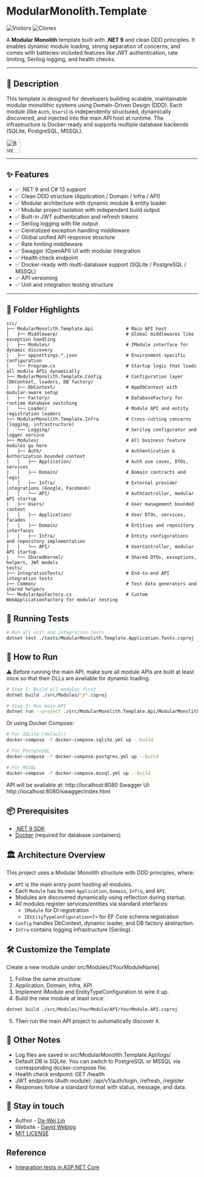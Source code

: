 # ModularMonolith.Template

![Visitors](https://img.shields.io/badge/visitors-104_total-brightgreen)
![Clones](https://img.shields.io/badge/clones-15_total_13_unique-blue) <!--CLONE-BADGE-->

A **Modular Monolith** template built with **.NET 9** and clean DDD principles. It enables dynamic module loading, strong separation of concerns, and comes with batteries-included features like JWT authentication, rate limiting, Serilog logging, and health checks.

---

## 📌 Description

This template is designed for developers building scalable, maintainable modular monolithic systems using Domain-Driven Design (DDD). Each module (like `Auth`, `Users`) is independently structured, dynamically discovered, and injected into the main API host at runtime. The infrastructure is Docker-ready and supports multiple database backends (SQLite, PostgreSQL, MSSQL).

<a href='https://ko-fi.com/F1F82YR41' target='_blank'><img height='36' style='border:0px;height:36px;' src='https://storage.ko-fi.com/cdn/kofi6.png?v=6' border='0' alt='Buy Me a Coffee at ko-fi.com' /></a>

---

## ✨ Features

- ✅ .NET 9 and C# 13 support
- ✅ Clean DDD structure (Application / Domain / Infra / API)
- ✅ Modular architecture with dynamic module & entity loader
- ✅ Modular project isolation with independent build output
- ✅ Built-in JWT authentication and refresh tokens
- ✅ Serilog logging with file output
- ✅ Centralized exception handling middleware
- ✅ Global unified API response structure
- ✅ Rate limiting middleware
- ✅ Swagger (OpenAPI) UI with modular integration
- ✅ Health check endpoint
- ✅ Docker-ready with multi-database support (SQLite / PostgreSQL / MSSQL)
- ✅ API versioning
- ✅ Unit and integration testing structure

---

## 📂 Folder Highlights

```text
src/
├── ModularMonolith.Template.Api            # Main API host
│   ├── Middleware/                         # Global middlewares like exception handling
│   ├── Modules/                            # IModule interface for dynamic discovery
│   ├── appsettings.*.json                  # Environment-specific configuration
│   └── Program.cs                          # Startup logic that loads all module APIs dynamically
├── ModularMonolith.Template.Config         # Configuration layer (DbContext, loaders, DB factory)
│   ├── DbContext/                          # AppDbContext with modular-aware setup
│   ├── Factory/                            # DatabaseFactory for runtime database switching
│   └── Loader/                             # Module API and entity registration loaders
├── ModularMonolith.Template.Infra          # Cross-cutting concerns (logging, infrastructure)
│   └── Logging/                            # Serilog configurator and logger service
├── Modules/                                # All business feature modules go here
│   ├── Auth/                               # Authentication & Authorization bounded context
│   │   ├── Application/                    # Auth use cases, DTOs, services
│   │   ├── Domain/                         # Domain contracts and logic
│   │   ├── Infra/                          # External provider integrations (Google, Facebook)
│   │   └── API/                            # AuthController, modular API startup
│   ├── Users/                              # User management bounded context
│   │   ├── Application/                    # User DTOs, services, facades
│   │   ├── Domain/                         # Entities and repository interfaces
│   │   ├── Infra/                          # Entity configurations and repository implementation
│   │   └── API/                            # UserController, modular API startup
│   └── SharedKernel/                       # Shared DTOs, exceptions, helpers, JWT models
tests/
├── IntegrationTests/                       # End-to-end API integration tests
├── Common/                                 # Test data generators and shared helpers
└── ModularApiFactory.cs                    # Custom WebApplicationFactory for modular testing
```

## 🧪 Running Tests

```bash
# Run all unit and integration tests
dotnet test ./tests/ModularMonolith.Template.Application.Tests.csproj
```

## 🚀 How to Run

⚠️ Before running the main API, make sure all module APIs are built at least once so that their DLLs are available for dynamic loading.

```bash
# Step 1: Build all modules first
dotnet build ./src/Modules/*/*.csproj

# Step 2: Run main API
dotnet run --project ./src/ModularMonolith.Template.Api/ModularMonolith.Template.Api.csproj
```

Or using Docker Compose:

```bash
# For SQLite (default)
docker-compose -f docker-compose.sqlite.yml up --build

# For PostgreSQL
docker-compose -f docker-compose.postgres.yml up --build

# For MSSQL
docker-compose -f docker-compose.mssql.yml up --build
```

API will be available at: http://localhost:8080
Swagger UI: http://localhost:8080/swagger/index.html

## 📦 Prerequisites

- [.NET 9 SDK](https://dotnet.microsoft.com/en-us/)
- [Docker](https://www.docker.com/) (required for database containers)

## 🏛 Architecture Overview

This project uses a Modular Monolith structure with DDD principles, where:

- `API` is the main entry point hosting all modules.
- Each `Module` has its own `Application`, `Domain`, `Infra`, and `API`.
- Modules are discovered dynamically using reflection during startup.
- All modules register services/entities via standard interfaces:
    - `IModule` for DI registration
    - `IEntityTypeConfiguration<T>` for EF Core schema registration
- `Config` handles DbContext, dynamic loader, and DB factory abstraction.
- `Infra` contains logging infrastructure (Serilog).

## 🛠 Customize the Template
Create a new module under src/Modules/[YourModuleName]

1. Follow the same structure:
2. Application, Domain, Infra, API
3. Implement IModule and EntityTypeConfiguration to wire it up.
4. Build the new module at least once:

```bash
dotnet build ./src/Modules/YourModule/API/YourModule.API.csproj
```

5. Then run the main API project to automatically discover it.

## 📝 Other Notes

- Log files are saved in src/ModularMonolith.Template.Api/logs/
- Default DB is SQLite. You can switch to PostgreSQL or MSSQL via corresponding docker-compose file.
- Health check endpoint: GET /health
- JWT endpoints (Auth module): /api/v1/auth/login, /refresh, /register
- Responses follow a standard format with status, message, and data.

## 💬 Stay in touch

- Author - [Da-Wei Lin](https://www.linkedin.com/in/da-wei-lin-689a35107/)
- Website - [David Weblog](https://davidskyspace.com/)
- [MIT LICENSE](https://github.com/deadislove/dotnet-ModularMonolith-template/blob/main/LICENSE)

## Reference

- [Integration tests in ASP.NET Core](https://learn.microsoft.com/en-us/aspnet/core/test/integration-tests?view=aspnetcore-9.0&pivots=xunit)